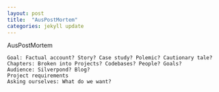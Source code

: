 ```yaml
---
layout: post
title:  "AusPostMortem"
categories: jekyll update
---
```


AusPostMortem

	Goal: Factual account? Story? Case study? Polemic? Cautionary tale?
	Chapters: Broken into Projects? Codebases? People? Goals?
	Audience: Silverpond? Blog?
	Project requirements
	Asking ourselves: What do we want?
